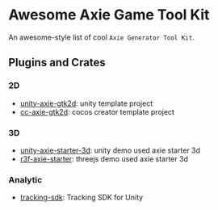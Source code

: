 # Awesome Axie Game Tool Kit

An awesome-style list of cool `Axie Generator Tool Kit`. 

## Plugins and Crates

### 2D
* [unity-axie-gtk2d](https://github.com/axieinfinity/unity-axie-gtk2d): unity template project
* [cc-axie-gtk2d](https://github.com/axieinfinity/cc-axie-gtk2d): cocos creator template project

### 3D
* [unity-axie-starter-3d](https://github.com/axieinfinity/unity-axie-starter-3d-demo): unity demo used axie starter 3d
* [r3f-axie-starter](https://github.com/axieinfinity/r3f-axie-starter): threejs demo used axie starter 3d

### Analytic
* [tracking-sdk](https://github.com/axieinfinity/unity-axie-tracking): Tracking SDK for Unity

